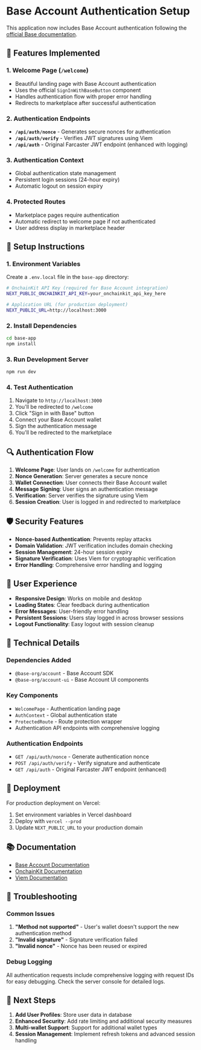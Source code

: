 # Base Account Authentication Setup

This application now includes Base Account authentication following the [official Base documentation](https://docs.base.org/base-account/guides/authenticate-users).

## 🚀 Features Implemented

### 1. **Welcome Page** (`/welcome`)
- Beautiful landing page with Base Account authentication
- Uses the official `SignInWithBaseButton` component
- Handles authentication flow with proper error handling
- Redirects to marketplace after successful authentication

### 2. **Authentication Endpoints**
- **`/api/auth/nonce`** - Generates secure nonces for authentication
- **`/api/auth/verify`** - Verifies JWT signatures using Viem
- **`/api/auth`** - Original Farcaster JWT endpoint (enhanced with logging)

### 3. **Authentication Context**
- Global authentication state management
- Persistent login sessions (24-hour expiry)
- Automatic logout on session expiry

### 4. **Protected Routes**
- Marketplace pages require authentication
- Automatic redirect to welcome page if not authenticated
- User address display in marketplace header

## 🔧 Setup Instructions

### 1. **Environment Variables**
Create a `.env.local` file in the `base-app` directory:

```bash
# OnchainKit API Key (required for Base Account integration)
NEXT_PUBLIC_ONCHAINKIT_API_KEY=your_onchainkit_api_key_here

# Application URL (for production deployment)
NEXT_PUBLIC_URL=http://localhost:3000
```

### 2. **Install Dependencies**
```bash
cd base-app
npm install
```

### 3. **Run Development Server**
```bash
npm run dev
```

### 4. **Test Authentication**
1. Navigate to `http://localhost:3000`
2. You'll be redirected to `/welcome`
3. Click "Sign in with Base" button
4. Connect your Base Account wallet
5. Sign the authentication message
6. You'll be redirected to the marketplace

## 🔍 Authentication Flow

1. **Welcome Page**: User lands on `/welcome` for authentication
2. **Nonce Generation**: Server generates a secure nonce
3. **Wallet Connection**: User connects their Base Account wallet
4. **Message Signing**: User signs an authentication message
5. **Verification**: Server verifies the signature using Viem
6. **Session Creation**: User is logged in and redirected to marketplace

## 🛡️ Security Features

- **Nonce-based Authentication**: Prevents replay attacks
- **Domain Validation**: JWT verification includes domain checking
- **Session Management**: 24-hour session expiry
- **Signature Verification**: Uses Viem for cryptographic verification
- **Error Handling**: Comprehensive error handling and logging

## 📱 User Experience

- **Responsive Design**: Works on mobile and desktop
- **Loading States**: Clear feedback during authentication
- **Error Messages**: User-friendly error handling
- **Persistent Sessions**: Users stay logged in across browser sessions
- **Logout Functionality**: Easy logout with session cleanup

## 🔧 Technical Details

### Dependencies Added
- `@base-org/account` - Base Account SDK
- `@base-org/account-ui` - Base Account UI components

### Key Components
- `WelcomePage` - Authentication landing page
- `AuthContext` - Global authentication state
- `ProtectedRoute` - Route protection wrapper
- Authentication API endpoints with comprehensive logging

### Authentication Endpoints
- `GET /api/auth/nonce` - Generate authentication nonce
- `POST /api/auth/verify` - Verify signature and authenticate
- `GET /api/auth` - Original Farcaster JWT endpoint (enhanced)

## 🚀 Deployment

For production deployment on Vercel:

1. Set environment variables in Vercel dashboard
2. Deploy with `vercel --prod`
3. Update `NEXT_PUBLIC_URL` to your production domain

## 📚 Documentation

- [Base Account Documentation](https://docs.base.org/base-account/guides/authenticate-users)
- [OnchainKit Documentation](https://docs.base.org/onchainkit/)
- [Viem Documentation](https://viem.sh/)

## 🐛 Troubleshooting

### Common Issues
1. **"Method not supported"** - User's wallet doesn't support the new authentication method
2. **"Invalid signature"** - Signature verification failed
3. **"Invalid nonce"** - Nonce has been reused or expired

### Debug Logging
All authentication requests include comprehensive logging with request IDs for easy debugging. Check the server console for detailed logs.

## 🔄 Next Steps

1. **Add User Profiles**: Store user data in database
2. **Enhanced Security**: Add rate limiting and additional security measures
3. **Multi-wallet Support**: Support for additional wallet types
4. **Session Management**: Implement refresh tokens and advanced session handling
